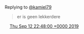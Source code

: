 Replying to [@kamiel79](https://twitter.com/kamiel79/status/1172148401816780800)

> er is geen lekkerdere

<img src="../../media/tweet.ico" width="12" /> [Thu Sep 12 22:48:00 +0000 2019](https://twitter.com/DromerDenker/status/1172280727603437568)